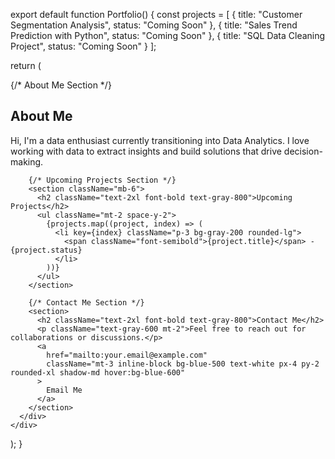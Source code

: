 export default function Portfolio() {
  const projects = [
    { title: "Customer Segmentation Analysis", status: "Coming Soon" },
    { title: "Sales Trend Prediction with Python", status: "Coming Soon" },
    { title: "SQL Data Cleaning Project", status: "Coming Soon" }
  ];

  return (
    <div className="min-h-screen bg-gray-100 p-6">
      <div className="max-w-3xl mx-auto bg-white p-6 rounded-2xl shadow-lg">
        {/* About Me Section */}
        <section className="mb-6">
          <h1 className="text-3xl font-bold text-gray-800">About Me</h1>
          <p className="text-gray-600 mt-2">
            Hi, I'm a data enthusiast currently transitioning into Data Analytics. I love working with data
            to extract insights and build solutions that drive decision-making.
          </p>
        </section>

        {/* Upcoming Projects Section */}
        <section className="mb-6">
          <h2 className="text-2xl font-bold text-gray-800">Upcoming Projects</h2>
          <ul className="mt-2 space-y-2">
            {projects.map((project, index) => (
              <li key={index} className="p-3 bg-gray-200 rounded-lg">
                <span className="font-semibold">{project.title}</span> - {project.status}
              </li>
            ))}
          </ul>
        </section>

        {/* Contact Me Section */}
        <section>
          <h2 className="text-2xl font-bold text-gray-800">Contact Me</h2>
          <p className="text-gray-600 mt-2">Feel free to reach out for collaborations or discussions.</p>
          <a
            href="mailto:your.email@example.com"
            className="mt-3 inline-block bg-blue-500 text-white px-4 py-2 rounded-xl shadow-md hover:bg-blue-600"
          >
            Email Me
          </a>
        </section>
      </div>
    </div>
  );
}
